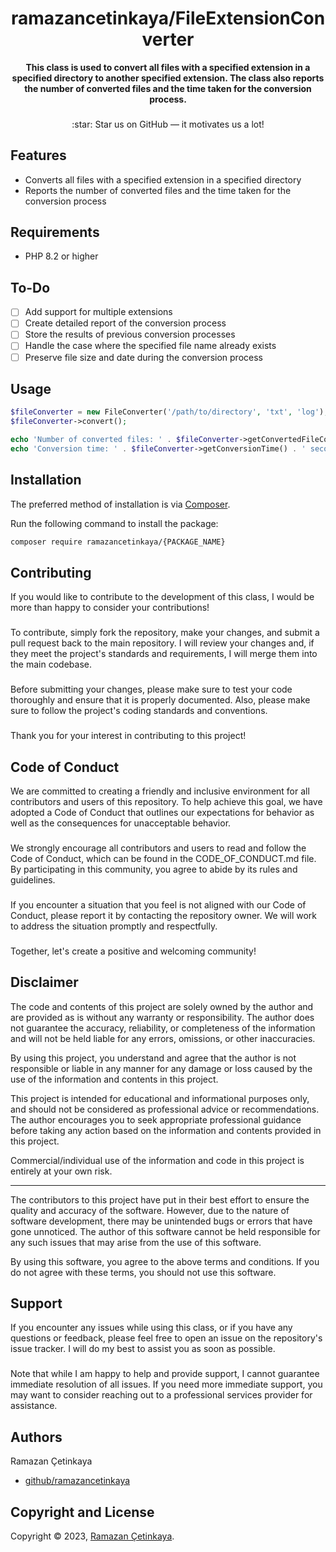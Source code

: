 <h1 align="center">ramazancetinkaya/FileExtensionConverter</h1>

<p align="center">
    <strong>This class is used to convert all files with a specified extension in a specified directory to another specified extension. The class also reports the number of converted files and the time taken for the conversion process.</strong>
</p>

###

<p align="center">
    :star: Star us on GitHub — it motivates us a lot!
</p>

## Features

- Converts all files with a specified extension in a specified directory
- Reports the number of converted files and the time taken for the conversion process

## Requirements

- PHP 8.2 or higher

## To-Do

- [ ] Add support for multiple extensions
- [ ] Create detailed report of the conversion process
- [ ] Store the results of previous conversion processes
- [ ] Handle the case where the specified file name already exists
- [ ] Preserve file size and date during the conversion process

## Usage

```php
$fileConverter = new FileConverter('/path/to/directory', 'txt', 'log');
$fileConverter->convert();

echo 'Number of converted files: ' . $fileConverter->getConvertedFileCount() . PHP_EOL;
echo 'Conversion time: ' . $fileConverter->getConversionTime() . ' seconds' . PHP_EOL;
```

## Installation

The preferred method of installation is via [Composer](https://getcomposer.org/).

Run the following command to install the package:
```bash
composer require ramazancetinkaya/{PACKAGE_NAME}
```

## Contributing
If you would like to contribute to the development of this class, I would be more than happy to consider your contributions!

###

To contribute, simply fork the repository, make your changes, and submit a pull request back to the main repository. I will review your changes and, if they meet the project's standards and requirements, I will merge them into the main codebase.

###

Before submitting your changes, please make sure to test your code thoroughly and ensure that it is properly documented. Also, please make sure to follow the project's coding standards and conventions.

###

Thank you for your interest in contributing to this project!

## Code of Conduct
We are committed to creating a friendly and inclusive environment for all contributors and users of this repository. To help achieve this goal, we have adopted a Code of Conduct that outlines our expectations for behavior as well as the consequences for unacceptable behavior.

###

We strongly encourage all contributors and users to read and follow the Code of Conduct, which can be found in the CODE_OF_CONDUCT.md file. By participating in this community, you agree to abide by its rules and guidelines.

###

If you encounter a situation that you feel is not aligned with our Code of Conduct, please report it by contacting the repository owner. We will work to address the situation promptly and respectfully.

###

Together, let's create a positive and welcoming community!

## Disclaimer

The code and contents of this project are solely owned by the author and are provided as is without any warranty or responsibility. The author does not guarantee the accuracy, reliability, or completeness of the information and will not be held liable for any errors, omissions, or other inaccuracies.

By using this project, you understand and agree that the author is not responsible or liable in any manner for any damage or loss caused by the use of the information and contents in this project.

This project is intended for educational and informational purposes only, and should not be considered as professional advice or recommendations. The author encourages you to seek appropriate professional guidance before taking any action based on the information and contents provided in this project.

Commercial/individual use of the information and code in this project is entirely at your own risk.

---

The contributors to this project have put in their best effort to ensure the quality and accuracy of the software. However, due to the nature of software development, there may be unintended bugs or errors that have gone unnoticed. The author of this software cannot be held responsible for any such issues that may arise from the use of this software.

By using this software, you agree to the above terms and conditions. If you do not agree with these terms, you should not use this software.

## Support
If you encounter any issues while using this class, or if you have any questions or feedback, please feel free to open an issue on the repository's issue tracker. I will do my best to assist you as soon as possible.

###

Note that while I am happy to help and provide support, I cannot guarantee immediate resolution of all issues. If you need more immediate support, you may want to consider reaching out to a professional services provider for assistance.

## Authors

Ramazan Çetinkaya

- [github/ramazancetinkaya](https://github.com/ramazancetinkaya)

## Copyright and License

Copyright © 2023, [Ramazan Çetinkaya](https://github.com/ramazancetinkaya).
